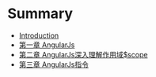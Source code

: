 # Summary

* [Introduction](README.md)
* [第一章 AngularJs](di-yi-zhang-angularjs.md)
* [第二章 AngularJs深入理解作用域$scope](di-er-zhang-angularjs-shen-ru-li-jie-zuo-yong-57df24-scope.md)
* [第三章 AngularJs指令](di-sanzhang-angularjs-de-zhi-ling.md)

